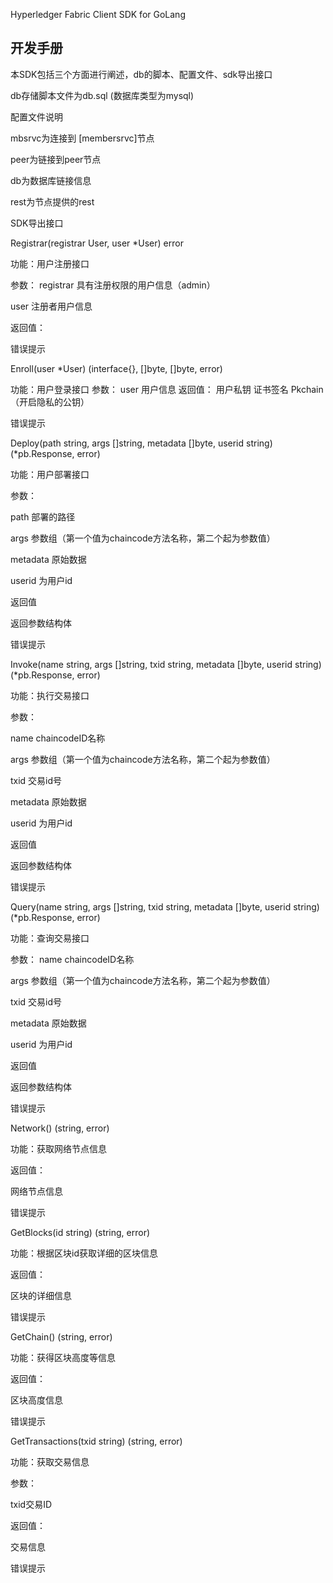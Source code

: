 Hyperledger Fabric Client SDK for GoLang

## 开发手册

本SDK包括三个方面进行阐述，db的脚本、配置文件、sdk导出接口

db存储脚本文件为db.sql (数据库类型为mysql)

配置文件说明

mbsrvc为连接到 [membersrvc]节点

peer为链接到peer节点

db为数据库链接信息

rest为节点提供的rest

SDK导出接口

Registrar(registrar User, user \*User) error

功能：用户注册接口

参数：
registrar 具有注册权限的用户信息（admin）

user 注册者用户信息

返回值：

错误提示


Enroll(user \*User) (interface{}, []byte, []byte, error)

   功能：用户登录接口
参数：
    user 用户信息
返回值：
用户私钥
证书签名
Pkchain（开启隐私的公钥）

错误提示


Deploy(path string, args []string, metadata []byte, userid string) (\*pb.Response, error)

功能：用户部署接口

参数：

path 部署的路径

args 参数组（第一个值为chaincode方法名称，第二个起为参数值）

metadata 原始数据

userid 为用户id

返回值

返回参数结构体

错误提示


Invoke(name string, args []string, txid string, metadata []byte, userid string) (\*pb.Response, error)

功能：执行交易接口

参数：

name chaincodeID名称

args 参数组（第一个值为chaincode方法名称，第二个起为参数值）

txid 交易id号

metadata 原始数据

userid 为用户id

返回值

返回参数结构体

错误提示


Query(name string, args []string, txid string, metadata []byte, userid string) (\*pb.Response, error)

功能：查询交易接口

参数：
name chaincodeID名称

args 参数组（第一个值为chaincode方法名称，第二个起为参数值）

txid 交易id号

metadata 原始数据

userid 为用户id

返回值

返回参数结构体

错误提示


Network() (string, error)

功能：获取网络节点信息

返回值：

网络节点信息

错误提示


GetBlocks(id string) (string, error)

功能：根据区块id获取详细的区块信息

返回值：

区块的详细信息

错误提示


GetChain() (string, error)

功能：获得区块高度等信息

返回值：

区块高度信息

错误提示


GetTransactions(txid string) (string, error)

功能：获取交易信息

参数：

txid交易ID

返回值：

交易信息

错误提示
